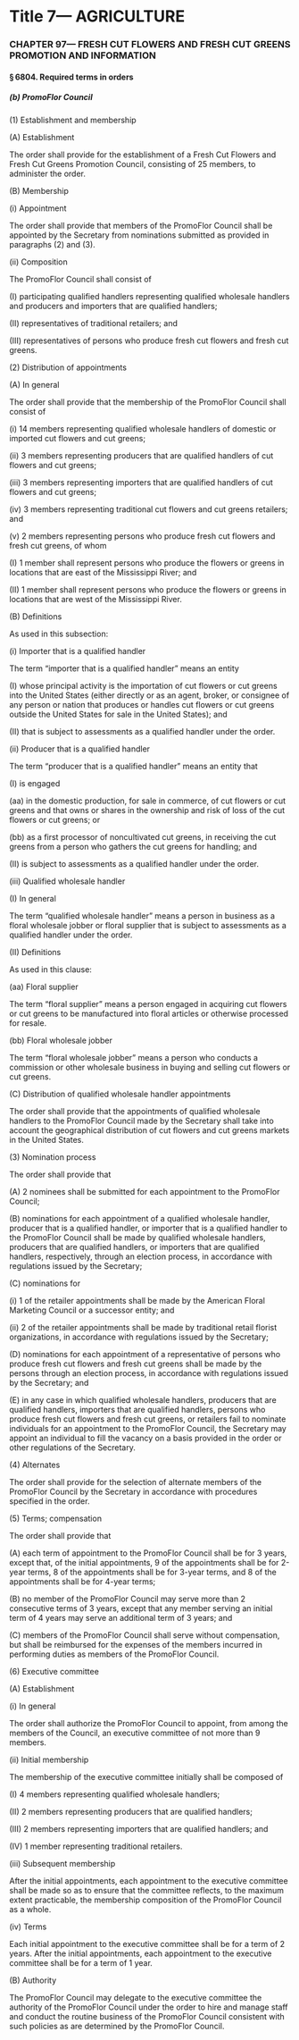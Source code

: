 
# Title 7— AGRICULTURE
### CHAPTER 97— FRESH CUT FLOWERS AND FRESH CUT GREENS PROMOTION AND INFORMATION
#### § 6804. Required terms in orders
##### (b) PromoFlor Council

(1) Establishment and membership

(A) Establishment

The order shall provide for the establishment of a Fresh Cut Flowers and Fresh Cut Greens Promotion Council, consisting of 25 members, to administer the order.

(B) Membership

(i) Appointment

The order shall provide that members of the PromoFlor Council shall be appointed by the Secretary from nominations submitted as provided in paragraphs (2) and (3).

(ii) Composition

The PromoFlor Council shall consist of

(I) participating qualified handlers representing qualified wholesale handlers and producers and importers that are qualified handlers;

(II) representatives of traditional retailers; and

(III) representatives of persons who produce fresh cut flowers and fresh cut greens.

(2) Distribution of appointments

(A) In general

The order shall provide that the membership of the PromoFlor Council shall consist of

(i) 14 members representing qualified wholesale handlers of domestic or imported cut flowers and cut greens;

(ii) 3 members representing producers that are qualified handlers of cut flowers and cut greens;

(iii) 3 members representing importers that are qualified handlers of cut flowers and cut greens;

(iv) 3 members representing traditional cut flowers and cut greens retailers; and

(v) 2 members representing persons who produce fresh cut flowers and fresh cut greens, of whom

(I) 1 member shall represent persons who produce the flowers or greens in locations that are east of the Mississippi River; and

(II) 1 member shall represent persons who produce the flowers or greens in locations that are west of the Mississippi River.

(B) Definitions

As used in this subsection:

(i) Importer that is a qualified handler

The term “importer that is a qualified handler” means an entity

(I) whose principal activity is the importation of cut flowers or cut greens into the United States (either directly or as an agent, broker, or consignee of any person or nation that produces or handles cut flowers or cut greens outside the United States for sale in the United States); and

(II) that is subject to assessments as a qualified handler under the order.

(ii) Producer that is a qualified handler

The term “producer that is a qualified handler” means an entity that

(I) is engaged

(aa) in the domestic production, for sale in commerce, of cut flowers or cut greens and that owns or shares in the ownership and risk of loss of the cut flowers or cut greens; or

(bb) as a first processor of noncultivated cut greens, in receiving the cut greens from a person who gathers the cut greens for handling; and

(II) is subject to assessments as a qualified handler under the order.

(iii) Qualified wholesale handler

(I) In general

The term “qualified wholesale handler” means a person in business as a floral wholesale jobber or floral supplier that is subject to assessments as a qualified handler under the order.

(II) Definitions

As used in this clause:

(aa) Floral supplier

The term “floral supplier” means a person engaged in acquiring cut flowers or cut greens to be manufactured into floral articles or otherwise processed for resale.

(bb) Floral wholesale jobber

The term “floral wholesale jobber” means a person who conducts a commission or other wholesale business in buying and selling cut flowers or cut greens.

(C) Distribution of qualified wholesale handler appointments

The order shall provide that the appointments of qualified wholesale handlers to the PromoFlor Council made by the Secretary shall take into account the geographical distribution of cut flowers and cut greens markets in the United States.

(3) Nomination process

The order shall provide that

(A) 2 nominees shall be submitted for each appointment to the PromoFlor Council;

(B) nominations for each appointment of a qualified wholesale handler, producer that is a qualified handler, or importer that is a qualified handler to the PromoFlor Council shall be made by qualified wholesale handlers, producers that are qualified handlers, or importers that are qualified handlers, respectively, through an election process, in accordance with regulations issued by the Secretary;

(C) nominations for

(i) 1 of the retailer appointments shall be made by the American Floral Marketing Council or a successor entity; and

(ii) 2 of the retailer appointments shall be made by traditional retail florist organizations, in accordance with regulations issued by the Secretary;

(D) nominations for each appointment of a representative of persons who produce fresh cut flowers and fresh cut greens shall be made by the persons through an election process, in accordance with regulations issued by the Secretary; and

(E) in any case in which qualified wholesale handlers, producers that are qualified handlers, importers that are qualified handlers, persons who produce fresh cut flowers and fresh cut greens, or retailers fail to nominate individuals for an appointment to the PromoFlor Council, the Secretary may appoint an individual to fill the vacancy on a basis provided in the order or other regulations of the Secretary.

(4) Alternates

The order shall provide for the selection of alternate members of the PromoFlor Council by the Secretary in accordance with procedures specified in the order.

(5) Terms; compensation

The order shall provide that

(A) each term of appointment to the PromoFlor Council shall be for 3 years, except that, of the initial appointments, 9 of the appointments shall be for 2-year terms, 8 of the appointments shall be for 3-year terms, and 8 of the appointments shall be for 4-year terms;

(B) no member of the PromoFlor Council may serve more than 2 consecutive terms of 3 years, except that any member serving an initial term of 4 years may serve an additional term of 3 years; and

(C) members of the PromoFlor Council shall serve without compensation, but shall be reimbursed for the expenses of the members incurred in performing duties as members of the PromoFlor Council.

(6) Executive committee

(A) Establishment

(i) In general

The order shall authorize the PromoFlor Council to appoint, from among the members of the Council, an executive committee of not more than 9 members.

(ii) Initial membership

The membership of the executive committee initially shall be composed of

(I) 4 members representing qualified wholesale handlers;

(II) 2 members representing producers that are qualified handlers;

(III) 2 members representing importers that are qualified handlers; and

(IV) 1 member representing traditional retailers.

(iii) Subsequent membership

After the initial appointments, each appointment to the executive committee shall be made so as to ensure that the committee reflects, to the maximum extent practicable, the membership composition of the PromoFlor Council as a whole.

(iv) Terms

Each initial appointment to the executive committee shall be for a term of 2 years. After the initial appointments, each appointment to the executive committee shall be for a term of 1 year.

(B) Authority

The PromoFlor Council may delegate to the executive committee the authority of the PromoFlor Council under the order to hire and manage staff and conduct the routine business of the PromoFlor Council consistent with such policies as are determined by the PromoFlor Council.
